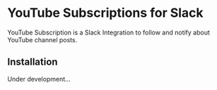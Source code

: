 YouTube Subscriptions for Slack
=========

YouTube Subscription is a Slack Integration to follow and notify about YouTube channel posts.

## Installation

Under development...
